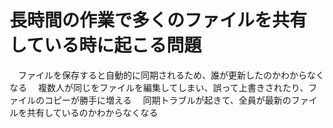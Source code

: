 # 長時間の作業で多くのファイルを共有している時に起こる問題
　ファイルを保存すると自動的に同期されるため、誰が更新したのかわからなくなる
　複数人が同じをファイルを編集してしまい、誤って上書きされたり、ファイルのコピーが勝手に増える
　同期トラブルが起きて、全員が最新のファイルを共有しているのかわからなくなる
